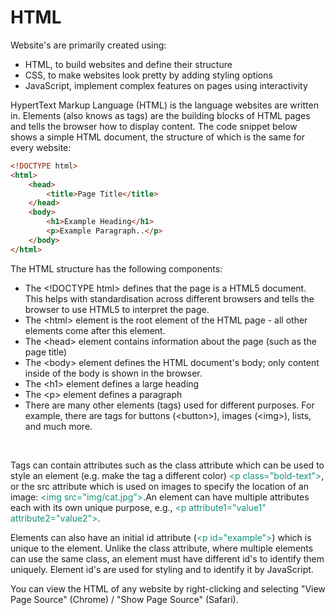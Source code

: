 # HTML

Website's are primarily created using:

- HTML, to build websites and define their structure
- CSS, to make websites look pretty by adding styling options
- JavaScript, implement complex features on pages using interactivity

HypertText Markup Language (HTML) is the language websites are written in. Elements (also knows as tags) are the building blocks of HTML pages and tells the browser how to display content. The code snippet below shows a simple HTML document, the structure of which is the same for every website:

```HTML
<!DOCTYPE html>
<html>
    <head>
        <title>Page Title</title>
    </head>
    <body>
        <h1>Example Heading</h1>
        <p>Example Paragraph..</p>
    </body>
</html>
```

The HTML structure has the following components:

- The &lt;!DOCTYPE html&gt; defines that the page is a HTML5 document. This helps with standardisation across different browsers and tells the browser to use HTML5 to interpret the page.
- The &lt;html&gt; element is the root element of the HTML page - all other elements come after this element.
- The &lt;head&gt; element contains information about the page (such as the page title)
- The &lt;body&gt; element defines the HTML document's body; only content inside of the body is shown in the browser.
- The &lt;h1&gt; element defines a large heading
- The &lt;p&gt; element defines a paragraph
- There are many other elements (tags) used for different purposes. For example, there are tags for buttons (&lt;button&gt;), images (&lt;img&gt;), lists, and much more.

&nbsp;

Tags can contain attributes such as the class attribute which can be used to style an element (e.g. make the tag a different color) <span style="color: #169179;">&lt;p class="bold-text"&gt;</span>, or the src attribute which is used on images to specify the location of an image: <span style="color: #169179;">&lt;img src="img/cat.jpg"&gt;</span>.An element can have multiple attributes each with its own unique purpose, e.g., <span style="color: #169179;">&lt;p attribute1="value1" attribute2="value2"&gt;</span>.

Elements can also have an initial id attribute (<span style="color: #169179;">&lt;p id="example"&gt;</span>) which is unique to the element. Unlike the class attribute, where multiple elements can use the same class, an element must have different id's to identify them uniquely. Element id's are used for styling and to identify it by JavaScript.

You can view the HTML of any website by right-clicking and selecting "View Page Source" (Chrome) / "Show Page Source" (Safari).